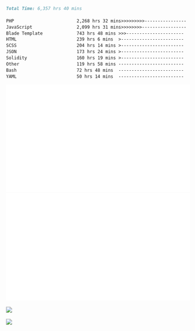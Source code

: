<!--START_SECTION:waka-->

```markdown
Total Time: 6,357 hrs 40 mins

PHP                        2,268 hrs 32 mins>>>>>>>>>----------------   35.02 %
JavaScript                 2,099 hrs 31 mins>>>>>>>>-----------------   32.41 %
Blade Template             743 hrs 48 mins >>>----------------------   11.48 %
HTML                       239 hrs 6 mins  >------------------------   03.69 %
SCSS                       204 hrs 14 mins >------------------------   03.15 %
JSON                       173 hrs 24 mins >------------------------   02.68 %
Solidity                   160 hrs 19 mins >------------------------   02.48 %
Other                      119 hrs 58 mins -------------------------   01.85 %
Bash                       72 hrs 48 mins  -------------------------   01.12 %
YAML                       50 hrs 14 mins  -------------------------   00.78 %
```

<!--END_SECTION:waka-->

![](https://raw.githubusercontent.com/DrMaxis/github-stats-transparent/output/generated/overview.svg)
![](https://raw.githubusercontent.com/DrMaxis/github-stats-transparent/output/generated/languages.svg)

![](https://git-readme-stats-drmaxis-projects.vercel.app/api?username=drmaxis&show_icons=true&theme=outrun&count_private=true&show=reviews,discussions_started,discussions_answered,prs_merged,prs_merged_percentage&custom_title=2024%20Github%20Rank)
 
<a href="https://count.getloli.com/"><img src="https://count.getloli.com/get/@:maxis-the-alchemist?theme=rule34"></a>
<!-- https://count.getloli.com/get/@alchemist?theme=rule34 -->
<br>
